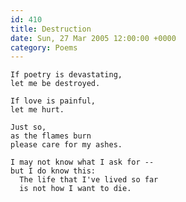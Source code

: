 ```yaml
---
id: 410
title: Destruction
date: Sun, 27 Mar 2005 12:00:00 +0000
category: Poems
---
```


    If poetry is devastating,  
    let me be destroyed.

    If love is painful,  
    let me hurt.

    Just so,  
    as the flames burn  
    please care for my ashes.

    I may not know what I ask for --  
    but I do know this:  
      The life that I've lived so far  
      is not how I want to die.


